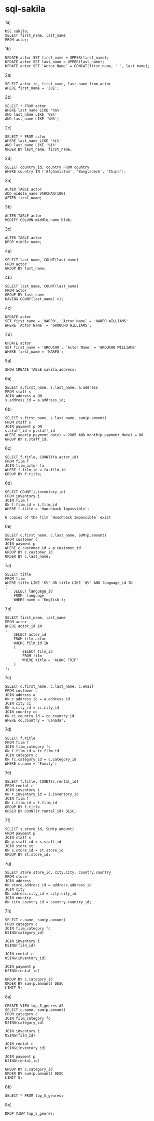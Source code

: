 # sql-sakila

1a)

    USE sakila;
    SELECT first_name, last_name
    FROM actor;

1b)

    UPDATE actor SET first_name = UPPER(first_name);
    UPDATE actor SET last_name = UPPER(last_name);
    UPDATE actor SET `Actor Name` = CONCAT(first_name, ' ', last_name);

2a)

    SELECT actor_id, first_name, last_name from actor 
    WHERE first_name = 'JOE';

2b) 

    SELECT * FROM actor
    WHERE last_name LIKE '%G%' 
    AND last_name LIKE '%E%' 
    AND last_name LIKE '%N%';

2c)

    SELECT * FROM actor
    WHERE last_name LIKE '%L%'
    AND last_name LIKE '%I%'
    ORDER BY last_name, first_name;

2d)

    SELECT country_id, country FROM country 
    WHERE country IN ('Afghanistan', 'Bangladesh', 'China');    

3a)

    ALTER TABLE actor 
    ADD middle_name VARCHAR(100)
    AFTER first_name;

3b)

    ALTER TABLE actor
    MODIFY COLUMN middle_name blob;
  	  	  	

3c)

    ALTER TABLE actor
    DROP middle_name;

4a)

    SELECT last_name, COUNT(last_name) 
    FROM actor
    GROUP BY last_name;

4b)

    SELECT last_name, COUNT(last_name) 
    FROM actor
    GROUP BY last_name
    HAVING COUNT(last_name) >1;
  	
4c)

    UPDATE actor
    SET first_name = 'HARPO', `Actor Name` = 'HARPO WILLIAMS'
    WHERE `Actor Name` = 'GROUCHO WILLIAMS';

4d)

    UPDATE actor
    SET first_name = 'GROUCHO', `Actor Name` = 'GROUCHO WILLIAMS'
    WHERE first_name = 'HARPO';
  	
5a)

    SHOW CREATE TABLE sakila.address;

6a)

    SELECT s.first_name, s.last_name, a.address
    FROM staff s
    JOIN address a ON
    s.address_id = a.address_id;

6b)

    SELECT s.first_name, s.last_name, sum(p.amount)
    FROM staff s
    JOIN payment p ON
    s.staff_id = p.staff_id
    WHERE year(p.payment_date) = 2005 AND month(p.payment_date) = 08
    GROUP BY s.staff_id;

6c)

    SELECT f.title, COUNT(fa.actor_id)
    FROM film f
    JOIN film_actor fa
    WHERE f.film_id = fa.film_id
    GROUP BY f.title;
  	
6d)

    SELECT COUNT(i.inventory_id)
    FROM inventory i
    JOIN film f
    ON f.film_id = i.film_id
    WHERE f.title = 'Hunchback Impossible';

    6 copies of the film `Hunchback Impossible` exist
  	
6e)

    SELECT c.first_name, c.last_name, SUM(p.amount)
    FROM customer c
    JOIN payment p 
    WHERE c.customer_id = p.customer_id
    GROUP BY c.customer_id
    ORDER BY c.last_name;

7a)

    SELECT title
    FROM film 
    WHERE title LIKE 'K%' OR title LIKE 'Q%' AND language_id IN
    (
        SELECT language_id
        FROM `language`
        WHERE name = 'English');

7b)

    SELECT first_name, last_name
    FROM actor
    WHERE actor_id IN
    (
        SELECT actor_id
        FROM film_actor
        WHERE film_id IN
        (
            SELECT film_id
            FROM film
            WHERE title = 'ALONE TRIP'
        )
    );

7c)

    SELECT c.first_name, c.last_name, c.email
    FROM customer c
    JOIN address a 
    ON c.address_id = a.address_id
    JOIN city ci
    ON a.city_id = ci.city_id
    JOIN country co
    ON ci.country_id = co.country_id
    WHERE co.country = 'Canada';

   
7d)

    SELECT f.title
    FROM film f
    JOIN film_category fc
    ON f.film_id = fc.film_id
    JOIN category c
    ON fc.category_id = c.category_id
    WHERE c.name = 'Family';

7e)

    SELECT f.title, COUNT(r.rental_id)
    FROM rental r
    JOIN inventory i
    ON r.inventory_id = i.inventory_id
    JOIN film f
    ON i.film_id = f.film_id
    GROUP BY f.title
    ORDER BY COUNT(r.rental_id) DESC;

7f) 

    SELECT s.store_id, SUM(p.amount)
    FROM payment p
    JOIN staff s
    ON p.staff_id = s.staff_id
    JOIN store st
    ON s.store_id = st.store_id
    GROUP BY st.store_id;
  	
7g) 

    SELECT store.store_id, city.city, country.country
    FROM store 
    JOIN address
    ON store.address_id = address.address_id
    JOIN city
    ON address.city_id = city.city_id
    JOIN country 
    ON city.country_id = country.country_id;

7h)

    SELECT c.name, sum(p.amount)
    FROM category c
    JOIN film_category fc
    USING(category_id)

    JOIN inventory i
    USING(film_id)

    JOIN rental r 
    USING(inventory_id)

    JOIN payment p
    USING(rental_id)

    GROUP BY c.category_id
    ORDER BY sum(p.amount) DESC
    LIMIT 5;
  	
8a)

    CREATE VIEW top_5_genres AS
    SELECT c.name, sum(p.amount)
    FROM category c
    JOIN film_category fc
    USING(category_id)

    JOIN inventory i
    USING(film_id)

    JOIN rental r 
    USING(inventory_id)

    JOIN payment p
    USING(rental_id)

    GROUP BY c.category_id
    ORDER BY sum(p.amount) DESC
    LIMIT 5;
  	
8b)

    SELECT * FROM top_5_genres;

8c)

    DROP VIEW top_5_genres;


